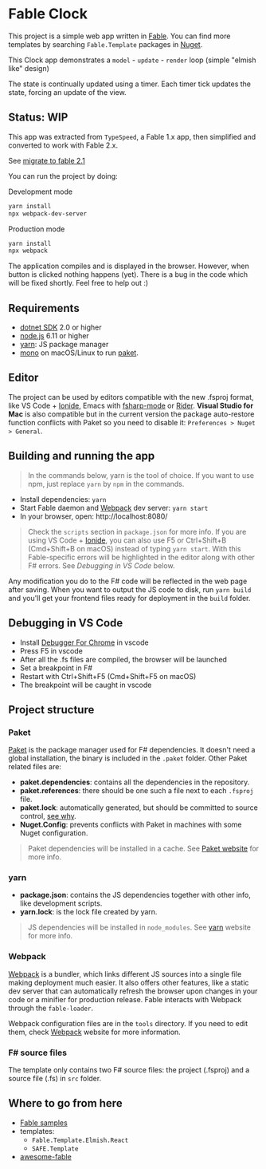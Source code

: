 # Fable Clock

This project is a simple web app written in [Fable](http://fable.io/).
You can find more templates by searching `Fable.Template` packages in [Nuget](https://www.nuget.org).

This Clock app demonstrates a `model` - `update` - `render` loop (simple "elmish like" design)

The state is continually updated using a timer. Each timer tick updates the state, forcing an update of the view.

## Status: WIP

This app was extracted from `TypeSpeed`, a Fable 1.x app, then simplified and converted to work with Fable 2.x.

See [migrate to fable 2.1](https://www.selketjah.com/fable/2018/12/18/migrate-to-fable21/)

You can run the project by doing:

Development mode

```bash
yarn install
npx webpack-dev-server
```

Production mode

```bash
yarn install
npx webpack
```

The application compiles and is displayed in the browser.
However, when button is clicked nothing happens (yet). There is a bug in the code which will be fixed shortly. Feel free to help out :)

## Requirements

- [dotnet SDK](https://www.microsoft.com/net/download/core) 2.0 or higher
- [node.js](https://nodejs.org) 6.11 or higher
- [yarn](https://yarnpkg.com): JS package manager
- [mono](http://www.mono-project.com/) on macOS/Linux to run [paket](https://fsprojects.github.io/Paket/).

## Editor

The project can be used by editors compatible with the new .fsproj format, like VS Code + [Ionide](http://ionide.io/), Emacs with [fsharp-mode](https://github.com/fsharp/emacs-fsharp-mode) or [Rider](https://www.jetbrains.com/rider/). **Visual Studio for Mac** is also compatible but in the current version the package auto-restore function conflicts with Paket so you need to disable it: `Preferences > Nuget > General`.

## Building and running the app

> In the commands below, yarn is the tool of choice. If you want to use npm, just replace `yarn` by `npm` in the commands.

- Install dependencies: `yarn`
- Start Fable daemon and [Webpack](https://webpack.js.org/) dev server: `yarn start`
- In your browser, open: http://localhost:8080/

> Check the `scripts` section in `package.json` for more info. If you are using VS Code + [Ionide](http://ionide.io/), you can also use F5 or Ctrl+Shift+B (Cmd+Shift+B on macOS) instead of typing `yarn start`. With this Fable-specific errors will be highlighted in the editor along with other F# errors. See _Debugging in VS Code_ below.

Any modification you do to the F# code will be reflected in the web page after saving. When you want to output the JS code to disk, run `yarn build` and you'll get your frontend files ready for deployment in the `build` folder.

## Debugging in VS Code

- Install [Debugger For Chrome](https://marketplace.visualstudio.com/items?itemName=msjsdiag.debugger-for-chrome) in vscode
- Press F5 in vscode
- After all the .fs files are compiled, the browser will be launched
- Set a breakpoint in F#
- Restart with Ctrl+Shift+F5 (Cmd+Shift+F5 on macOS)
- The breakpoint will be caught in vscode

## Project structure

### Paket

[Paket](https://fsprojects.github.io/Paket/) is the package manager used for F# dependencies. It doesn't need a global installation, the binary is included in the `.paket` folder. Other Paket related files are:

- **paket.dependencies**: contains all the dependencies in the repository.
- **paket.references**: there should be one such a file next to each `.fsproj` file.
- **paket.lock**: automatically generated, but should be committed to source control, [see why](https://fsprojects.github.io/Paket/faq.html#Why-should-I-commit-the-lock-file).
- **Nuget.Config**: prevents conflicts with Paket in machines with some Nuget configuration.

> Paket dependencies will be installed in a cache. See [Paket website](https://fsprojects.github.io/Paket/) for more info.

### yarn

- **package.json**: contains the JS dependencies together with other info, like development scripts.
- **yarn.lock**: is the lock file created by yarn.

> JS dependencies will be installed in `node_modules`. See [yarn](https://yarnpkg.com) website for more info.

### Webpack

[Webpack](https://webpack.js.org) is a bundler, which links different JS sources into a single file making deployment much easier. It also offers other features, like a static dev server that can automatically refresh the browser upon changes in your code or a minifier for production release. Fable interacts with Webpack through the `fable-loader`.

Webpack configuration files are in the `tools` directory. If you need to edit them, check [Webpack](https://webpack.js.org) website for more information.

### F# source files

The template only contains two F# source files: the project (.fsproj) and a source file (.fs) in `src` folder.

## Where to go from here

- [Fable samples](https://github.com/fable2-samples)
- templates:
  - `Fable.Template.Elmish.React`
  - `SAFE.Template`
- [awesome-fable](https://github.com/kunjee17/awesome-fable#-awesome-fable)
